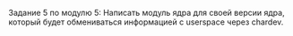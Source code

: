Задание 5 по модулю 5: Написать модуль ядра для своей версии ядра, который будет обмениваться информацией с userspace через chardev.
